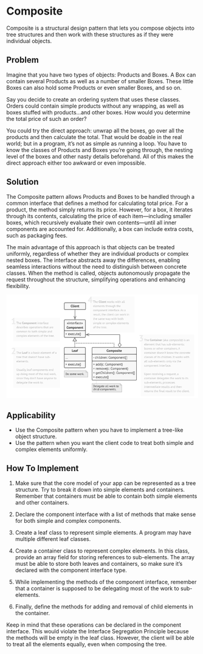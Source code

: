 # Composite
Composite is a structural design pattern that lets you compose objects into tree structures and then work with these structures as if they were individual objects.

## Problem
Imagine that you have two types of objects: Products and Boxes. A Box can contain several Products as well as a number of smaller Boxes. These little Boxes can also hold some Products or even smaller Boxes, and so on.

Say you decide to create an ordering system that uses these classes. Orders could contain simple products without any wrapping, as well as boxes stuffed with products...and other boxes. How would you determine the total price of such an order?

You could try the direct approach: unwrap all the boxes, go over all the products and then calculate the total. That would be doable in the real world; but in a program, it’s not as simple as running a loop. You have to know the classes of Products and Boxes you’re going through, the nesting level of the boxes and other nasty details beforehand. All of this makes the direct approach either too awkward or even impossible.

## Solution
The Composite pattern allows Products and Boxes to be handled through a common interface that defines a method for calculating total price. For a product, the method simply returns its price. However, for a box, it iterates through its contents, calculating the price of each item—including smaller boxes, which recursively evaluate their own contents—until all inner components are accounted for. Additionally, a box can include extra costs, such as packaging fees.

The main advantage of this approach is that objects can be treated uniformly, regardless of whether they are individual products or complex nested boxes. The interface abstracts away the differences, enabling seamless interactions without the need to distinguish between concrete classes. When the method is called, objects autonomously propagate the request throughout the structure, simplifying operations and enhancing flexibility.

![img.png](img.png)

## Applicability
- Use the Composite pattern when you have to implement a tree-like object structure.
- Use the pattern when you want the client code to treat both simple and complex elements uniformly.

## How To Implement
1. Make sure that the core model of your app can be represented as a tree structure. Try to break it down into simple elements and containers. Remember that containers must be able to contain both simple elements and other containers.

2. Declare the component interface with a list of methods that make sense for both simple and complex components.

3. Create a leaf class to represent simple elements. A program may have multiple different leaf classes.

4. Create a container class to represent complex elements. In this class, provide an array field for storing references to sub-elements. The array must be able to store both leaves and containers, so make sure it’s declared with the component interface type.

5. While implementing the methods of the component interface, remember that a container is supposed to be delegating most of the work to sub-elements.

6. Finally, define the methods for adding and removal of child elements in the container.

Keep in mind that these operations can be declared in the component interface. This would violate the Interface Segregation Principle because the methods will be empty in the leaf class. However, the client will be able to treat all the elements equally, even when composing the tree.



